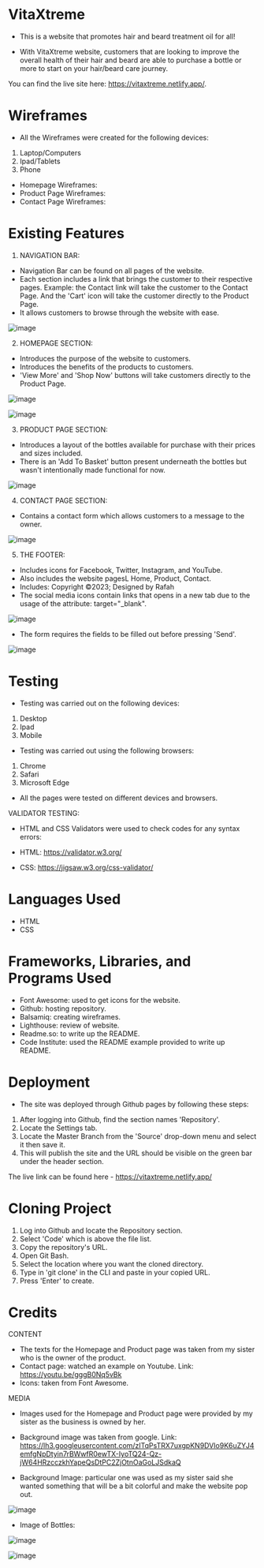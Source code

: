 # VitaXtreme

- This is a website that promotes hair and beard treatment oil for all! 

- With VitaXtreme website, customers that are looking to improve the overall health of their hair and beard are able to purchase a bottle or more to start on your hair/beard care journey.

You can find the live site here: https://vitaxtreme.netlify.app/.

# Wireframes

- All the Wireframes were created for the following devices:
1. Laptop/Computers
2. Ipad/Tablets
3. Phone

- Homepage Wireframes:
- Product Page Wireframes:
- Contact Page Wireframes:

# Existing Features

1.  NAVIGATION BAR:

- Navigation Bar can be found on all pages of the website.
- Each section includes a link that brings the customer to their respective pages. Example: the Contact link will take the customer to the Contact Page. And the 'Cart' icon will take the customer directly to the Product Page. 
- It allows customers to browse through the website with ease.

![image](https://user-images.githubusercontent.com/126483536/235222231-128e21c4-d6e3-4b90-8dbb-ff7d4eecba2d.png)


2. HOMEPAGE SECTION:

- Introduces the purpose of the website to customers.
- Introduces the benefits of the products to customers.
- 'View More' and 'Shop Now' buttons will take customers directly to the Product Page.

![image](https://user-images.githubusercontent.com/126483536/235220871-382877c5-1276-4f9a-8628-ff4451079e08.png)

![image](https://user-images.githubusercontent.com/126483536/235222146-f7057ece-539f-4f42-8221-c1115387e590.png)


3. PRODUCT PAGE SECTION:

- Introduces a layout of the bottles available for purchase with their prices and sizes included.
- There is an 'Add To Basket' button present underneath the bottles but wasn't intentionally made functional for now.

![image](https://user-images.githubusercontent.com/126483536/235222677-bfcb1647-d4e9-41bd-a3fd-fcbff0858369.png)


4. CONTACT PAGE SECTION:

- Contains a contact form which allows customers to a message to the owner.

![image](https://user-images.githubusercontent.com/126483536/235222916-3d852674-ccba-416a-bbd9-f49760f6bdfe.png)


5. THE FOOTER:

- Includes icons for Facebook, Twitter, Instagram, and YouTube.
- Also includes the website pagesL Home, Product, Contact.
- Includes: Copyright ©2023; Designed by Rafah
- The social media icons contain links that opens in a new tab due to the usage of the attribute: target="_blank".

![image](https://user-images.githubusercontent.com/126483536/235223248-4c82832a-f7f7-4425-b51e-59f131ebc520.png)

- The form requires the fields to be filled out before pressing 'Send'.

![image](https://user-images.githubusercontent.com/126483536/235223824-e4f30ddb-68be-42f3-ab6a-7bb6b3202b11.png)




# Testing

- Testing was carried out on the following devices:

1. Desktop
2. Ipad
3. Mobile

- Testing was carried out using the following browsers:

1. Chrome
2. Safari
3. Microsoft Edge

- All the pages were tested on different devices and browsers. 

VALIDATOR TESTING:

- HTML and CSS Validators were used to check codes for any syntax errors:

- HTML: https://validator.w3.org/
- CSS: https://jigsaw.w3.org/css-validator/


# Languages Used

- HTML
- CSS

# Frameworks, Libraries, and Programs Used

- Font Awesome: used to get icons for the website.
- Github: hosting repository.
- Balsamiq: creating wireframes.
- Lighthouse: review of website.
- Readme.so: to write up the README.
- Code Institute: used the README example provided to write up README.


# Deployment

- The site was deployed through Github pages by following these steps:

1. After logging into Github, find the section names 'Repository'.
2. Locate the Settings tab.
3. Locate the Master Branch from the 'Source' drop-down menu and select it then save it.
4. This will publish the site and the URL should be visible on the green bar under the header section.

The live link can be found here - https://vitaxtreme.netlify.app/


# Cloning Project

1. Log into Github and locate the Repository section. 
2. Select 'Code' which is above the file list.
3. Copy the repository's URL.
4. Open Git Bash.
5. Select the location where you want the cloned directory.
6. Type in 'git clone' in the CLI and paste in your copied URL.
7. Press 'Enter' to create. 


# Credits

CONTENT

- The texts for the Homepage and Product page was taken from my sister who is the owner of the product. 
- Contact page: watched an example on Youtube. Link: https://youtu.be/gggB0Nq5vBk
- Icons: taken from Font Awesome.

MEDIA 

- Images used for the Homepage and Product page were provided by my sister as the business is owned by her. 
- Background image was taken from google. Link: https://lh3.googleusercontent.com/zITqPsTRX7uxgpKN9DVIo9K6uZYJ4emfgNpDtyin7rBWwfR0ewTX-IyoTQ24-Qz-jW64HRzcczkhYapeQsDtPC2ZjOtnOaGoLJSdkaQ


- Background Image: particular one was used as my sister said she wanted something that will be a bit colorful and make the website pop out.

![image](https://user-images.githubusercontent.com/126483536/235224463-bf65d692-86b5-4c31-be9e-10afd8c3a016.png)

- Image of Bottles:

![image](https://user-images.githubusercontent.com/126483536/235224702-6bfac255-cedb-438e-94af-acb70afb98d0.png)

![image](https://user-images.githubusercontent.com/126483536/235224768-8c1c7680-abd0-490c-9fab-94c326d060e5.png)




